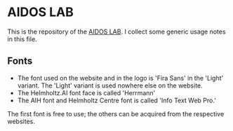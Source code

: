 # AIDOS LAB

This is the repository of the [AIDOS LAB](https://aidos.ml). I collect
some generic usage notes in this file.

## Fonts

- The font used on the website and in the logo is 'Fira Sans' in the
  'Light' variant. The 'Light' variant is used nowhere else on the
  website.
- The Helmholtz.AI font face is called 'Herrmann'
- The AIH font and Helmholtz Centre font is called 'Info Text Web Pro.'

The first font is free to use; the others can be acquired from the
respective websites.
